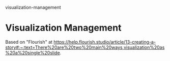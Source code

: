 visualization-management
# Visualization Management

Based on "Flourish" at https://help.flourish.studio/article/13-creating-a-story#:~:text=There%20are%20two%20main%20ways,visualization%20as%20a%20single%20slide.
